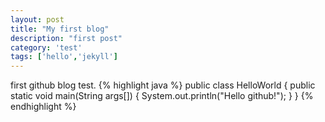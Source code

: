 ```yaml
---
layout: post
title: "My first blog"
description: "first post"
category: 'test'
tags: ['hello','jekyll']
---
```

first github blog test. 
{% highlight java %}
public class HelloWorld {
    public static void main(String args[]) {
      System.out.println("Hello github!");
    }
}
{% endhighlight %}
